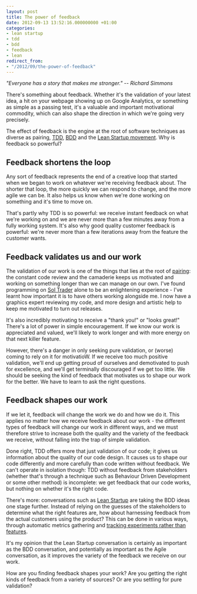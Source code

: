 ```yaml
---
layout: post
title: The power of feedback
date: 2012-09-13 13:52:16.000000000 +01:00
categories:
- lean startup
- tdd
- bdd
- feedback
- lean
redirect_from:
- "/2012/09/the-power-of-feedback"
---
```

<p><i>"Everyone has a story that makes me stronger." -- Richard Simmons</i></p>

There's something about feedback. Whether it's the validation of your latest idea, a hit on your webpage showing up on Google Analytics, or something as simple as a passing test, it's a valuable and important motivational commodity, which can also shape the direction in which we're going very precisely.

The effect of feedback is the engine at the root of software techniques as diverse as pairing, [TDD](http://en.wikipedia.org/wiki/Test-driven_development), [BDD](http://en.wikipedia.org/wiki/Behavior-driven_development) and the [Lean Startup movement](http://theleanstartup.com). Why is feedback so powerful?

## Feedback shortens the loop

Any sort of feedback represents the end of a creative loop that started when we began to work on whatever we're receiving feedback about. The shorter that loop, the more quickly we can respond to change, and the more agile we can be. It also helps us know when we're done working on something and it's time to move on.

That's partly why TDD is so powerful: we receive instant feedback on what we're working on and we are never more than a few minutes away from a fully working system. It's also why good quality customer feedback is powerful: we're never more than a few iterations away from the feature the customer wants.

## Feedback validates us and our work

The validation of our work is one of the things that lies at the root of [pairing](/2010/01/pairing-works-for-everthing): the constant code review and the camaderie keeps us motivated and working on something longer than we can manage on our own. I've found programming on [Sol Trader](http://soltrader.net) alone to be an enlightening experience - I've learnt how important it is to have others working alongside me. I now have a graphics expert reviewing my code, and more design and artistic help to keep me motivated to turn out releases.

It's also incredibly motivating to receive a "thank you!" or "looks great!" There's a lot of power in simple encouragement. If we know our work is appreciated and valued, we'll likely to work longer and with more energy on that next killer feature.

However, there's a danger in only seeking pure validation, or (worse) coming to rely on it for motivatioW. If we receive too much positive validation, we'll end up getting proud of ourselves and demotivated to push for excellence, and we'll get terminally discouraged if we get too little. We should be seeking the kind of feedback that motivates us to shape our work for the better. We have to learn to ask the right questions.

## Feedback shapes our work

If we let it, feedback will change the work we do and how we do it. This applies no matter how we receive feedback about our work - the different types of feedback will change our work in different ways, and we must therefore strive to increase both the quality and the variety of the feedback we receive, without falling into the trap of simple validation.

Done right, TDD offers more that just validation of our code; it gives us information about the quality of our code design. It causes us to shape our code differently and more carefully than code written without feedback. We can't operate in isolation though: TDD without feedback from stakeholders (whether that's through a technique such as Behaviour Driven Development or some other method) is incomplete: we get feedback that our code works, but nothing on whether it's the right code.

There's more: conversations such as [Lean Startup](http://theleanstartup.com/) are taking the BDD ideas one stage further. Instead of relying on the guesses of the stakeholders to determine what the right features are, how about harnessing feedback from the actual customers using the product? This can be done in various ways, through automatic metrics gathering and [tracking experiments rather than features](https://speakerdeck.com/u/chrismdp/p/lean-startup-validated-learning-and-kanban-for-hypothesis).

It's my opinion that the Lean Startup conversation is certainly as important as the BDD conversation, and potentially as important as the Agile conversation, as it improves the variety of the feedback we receive on our work.

How are you finding feedback shapes your work? Are you getting the right kinds of feedback from a variety of sources? Or are you settling for pure validation?

